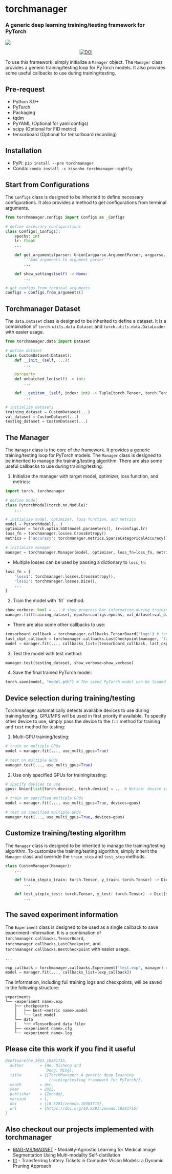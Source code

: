 # torchmanager
### A generic deep learning training/testing framework for PyTorch
![](res/torchmanager.png)

<div style="text-align: center;">

<!-- [![Conda Version](https://img.shields.io/conda/vn/conda-forge/torchmanager.svg)](https://anaconda.org/conda-forge/torchmanager) -->
[![DOI](https://zenodo.org/badge/DOI/10.5281/zenodo.10381715.svg)](https://doi.org/10.5281/zenodo.10381715)

</div>

To use this framework, simply initialize a `Manager` object. The `Manager` class provides a generic training/testing loop for PyTorch models. It also provides some useful callbacks to use during training/testing.

## Pre-request
* Python 3.9+
* PyTorch
* Packaging
* tqdm
* PyYAML (Optional for yaml configs)
* scipy (Optional for FID metric)
* tensorboard (Optional for tensorboard recording)

## Installation
* PyPi: `pip install --pre torchmanager`
* Conda: `conda install -c kisonho torchmanager-nightly`

## Start from Configurations
The `Configs` class is designed to be inherited to define necessary configurations. It also provides a method to get configurations from terminal arguments.

```python
from torchmanager.configs import Configs as _Configs

# define necessary configurations
class Configs(_Configs):
    epochs: int
    lr: float
    ...

    def get_arguments(parser: Union[argparse.ArgumentParser, argparse._ArgumentGroup] = argparse.ArgumentParser()) -> Union[argparse.ArgumentParser, argparse._ArgumentGroup]:
        '''Add arguments to argument parser'''
        ...

    def show_settings(self) -> None:
        ...

# get configs from terminal arguments
configs = Configs.from_arguments()
```

## Torchmanager Dataset
The `data.Dataset` class is designed to be inherited to define a dataset. It is a combination of `torch.utils.data.Dataset` and `torch.utils.data.DataLoader` with easier usage.

```python
from torchmanager.data import Dataset

# define dataset
class CustomDataset(Dataset):
    def __init__(self, ...):
        ...

    @property
    def unbatched_len(self) -> int:
        ...

    def __getitem__(self, index: int) -> Tuple[torch.Tensor, torch.Tensor]:
        ...

# initialize datasets
training_dataset = CustomDataset(...)
val_dataset = CustomDataset(...)
testing_dataset = CustomDataset(...)
```

## The Manager
The `Manager` class is the core of the framework. It provides a generic training/testing loop for PyTorch models. The `Manager` class is designed to be inherited to manage the training/testing algorithm. There are also some useful callbacks to use during training/testing.

1. Initialize the manager with target model, optimizer, loss function, and metrics:
```python
import torch, torchmanager

# define model
class PytorchModel(torch.nn.Module):
    ...

# initialize model, optimizer, loss function, and metrics
model = PytorchModel(...)
optimizer = torch.optim.SGD(model.parameters(), lr=configs.lr)
loss_fn = torchmanager.losses.CrossEntropy()
metrics = {'accuracy': torchmanager.metrics.SparseCategoricalAccuracy()}

# initialize manager
manager = torchmanager.Manager(model, optimizer, loss_fn=loss_fn, metrics=metrics)
```

- Multiple losses can be used by passing a dictionary to `loss_fn`:
```python
loss_fn = {
    'loss1': torchmanager.losses.CrossEntropy(),
    'loss2': torchmanager.losses.Dice(),
    ...
}
```

2. Train the model with `fit`` method:
```python
show_verbose: bool = ... # show progress bar information during training/testing
manager.fit(training_dataset, epochs=configs.epochs, val_dataset=val_dataset, show_verbose=show_verbose)
```

- There are also some other callbacks to use:
```python
tensorboard_callback = torchmanager.callbacks.TensorBoard('logs') # tensorboard dependency required
last_ckpt_callback = torchmanager.callbacks.LastCheckpoint(manager, 'last.model')
model = manager.fit(..., callbacks_list=[tensorboard_callback, last_ckpt_callback])
```

3. Test the model with test method:
```python
manager.test(testing_dataset, show_verbose=show_verbose)
```

4. Save the final trained PyTorch model:
```python
torch.save(model, "model.pth") # The saved PyTorch model can be loaded individually without using torchmanager
```

## Device selection during training/testing
Torchmanager automatically detects available devices to use during training/testing. GPU/MPS will be used in first priority if available. To specify other device to use, simply pass the device to the `fit` method for training and `test` method for testing:

1. Multi-GPU training/testing:
```python
# train on multiple GPUs
model = manager.fit(..., use_multi_gpus=True)

# test on multiple GPUs
manager.test(..., use_multi_gpus=True)
```

2. Use only specified GPUs for training/testing:
```python
# specify devices to use
gpus: Union[list[torch.device], torch.device] = ... # Notice: device id must be specified

# train on specified multiple GPUs
model = manager.fit(..., use_multi_gpus=True, devices=gpus)

# test on specified multiple GPUs
manager.test(..., use_multi_gpus=True, devices=gpus)
```

## Customize training/testing algorithm
The `Manager` class is designed to be inherited to manage the training/testing algorithm. To customize the training/testing algorithm, simply inherit the `Manager` class and override the `train_step` and `test_step` methods.
```python
class CustomManager(Manager):
    ...

    def train_step(x_train: torch.Tensor, y_train: torch.Tensor) -> Dict[str, float]:
        ...

    def test_step(x_test: torch.Tensor, y_test: torch.Tensor) -> Dict[str, float]:
        ...
```

## The saved experiment information
The `Experiment` class is designed to be used as a single callback to save experiment information. It is a combination of `torchmanager.callbacks.TensorBoard`, `torchmanager.callbacks.LastCheckpoint`, and `torchmanager.callbacks.BestCheckpoint` with easier usage.
```python
...

exp_callback = torchmanager.callbacks.Experiment('test.exp', manager) # tensorboard dependency required
model = manager.fit(..., callbacks_list=[exp_callback])
```

The information, including full training logs and checkpoints, will be saved in the following structure:
```
experiments
└── <experiment name>.exp
    ├── checkpoints
    │   ├── best-<metric name>.model
    │   └── last.model
    └── data
    │   └── <TensorBoard data file>
    ├── <experiment name>.cfg
    └── <experiment name>.log
```

## Please cite this work if you find it useful
```bibtex
@software{he_2023_10381715,
  author       = {He, Qisheng and
                  Dong, Ming},
  title        = {{TorchManager: A generic deep learning 
                   training/testing framework for PyTorch}},
  month        = dec,
  year         = 2023,
  publisher    = {Zenodo},
  version      = 1,
  doi          = {10.5281/zenodo.10381715},
  url          = {https://doi.org/10.5281/zenodo.10381715}
}
```

## Also checkout our projects implemented with torchmanager
* [MAG-MS/MAGNET](https://github.com/kisonho/magnet) - Modality-Agnostic Learning for Medical Image Segmentation Using Multi-modality Self-distillation
* [tlt](https://github.com/kisonho/tlt) - Transferring Lottery Tickets in Computer Vision Models: a Dynamic Pruning Approach
